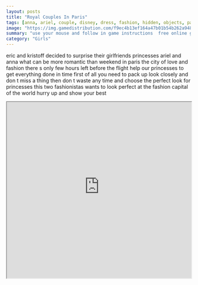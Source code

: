 ```yaml
---
layout: posts
title: "Royal Couples In Paris"
tags: [anna, ariel, couple, disney, dress, fashion, hidden, objects, paris, princess, romance, travel, free, online, games, oyna, game, free, games, play, play, games]
image: "https://img.gamedistribution.com/f9ec4b13ef164a47b01b54b262a94860.jpg"
summary: "use your mouse and follow in game instructions  free online games oyna game free games play play games"
category: "Girls"
---
```


eric and kristoff decided to surprise their girlfriends princesses ariel and anna what can be more romantic than weekend in paris the city of love and fashion there s only few hours left before the flight help our princesses to get everything done in time first of all you need to pack up look closely and don t miss a thing then don t waste any time and choose the perfect look for princesses this two fashionistas wants to look perfect at the fashion capital of the world hurry up and show your best

<iframe width="100%" height="480px;" src="https://html5.gamedistribution.com/f9ec4b13ef164a47b01b54b262a94860/"></iframe>